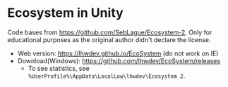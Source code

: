 # Ecosystem in Unity
Code bases from https://github.com/SebLague/Ecosystem-2.
Only for educational purposes as the original author didn't declare the license.


- Web version: https://lhwdev.github.io/EcoSystem (do not work on IE)
- Download(Windows): https://github.com/lhwdev/EcoSystem/releases
  * To see statistics, see `%UserProfile%\AppData\LocalLow\lhwdev\Ecosystem 2`.

